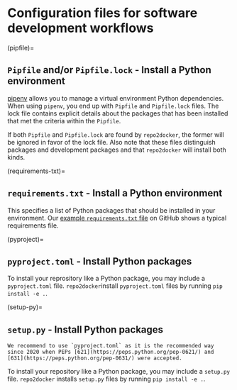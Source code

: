 # Configuration files for software development workflows

(pipfile)=

## `Pipfile` and/or `Pipfile.lock` - Install a Python environment

[pipenv](https://github.com/pypa/pipenv/) allows you to manage a virtual
environment Python dependencies. When using `pipenv`, you end up with
`Pipfile` and `Pipfile.lock` files. The lock file contains explicit details
about the packages that has been installed that met the criteria within the
`Pipfile`.

If both `Pipfile` and `Pipfile.lock` are found by `repo2docker`, the former
will be ignored in favor of the lock file. Also note that these files
distinguish packages and development packages and that `repo2docker` will install
both kinds.

(requirements-txt)=

## `requirements.txt` - Install a Python environment

This specifies a list of Python packages that should be installed in your
environment. Our
[example `requirements.txt` file](https://github.com/binder-examples/requirements/blob/HEAD/requirements.txt)
on GitHub shows a typical requirements file.

(pyproject)=

## `pyproject.toml` - Install Python packages

To install your reprository like a Python package, you may include a
`pyproject.toml` file. `repo2docker`install `pyproject.toml` files by running
`pip install -e .`.

(setup-py)=

## `setup.py` - Install Python packages

```{note}
We recommend to use `pyproject.toml` as it is the recommended way since 2020 when PEPs [621](https://peps.python.org/pep-0621/) and [631](https://peps.python.org/pep-0631/) were accepted.
```

To install your repository like a Python package, you may include a
`setup.py` file. `repo2docker` installs `setup.py` files by running
`pip install -e .`.
